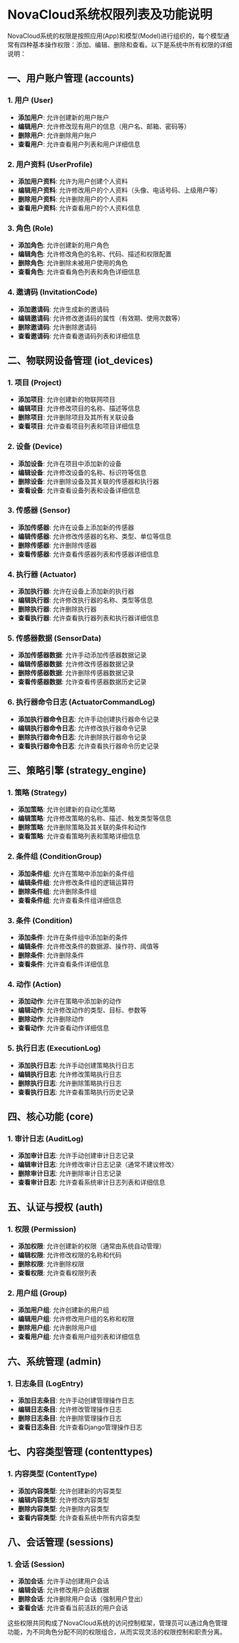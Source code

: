 # NovaCloud系统权限列表及功能说明

NovaCloud系统的权限是按照应用(App)和模型(Model)进行组织的，每个模型通常有四种基本操作权限：添加、编辑、删除和查看。以下是系统中所有权限的详细说明：

## 一、用户账户管理 (accounts)

### 1. 用户 (User)
- **添加用户**: 允许创建新的用户账户
- **编辑用户**: 允许修改现有用户的信息（用户名、邮箱、密码等）
- **删除用户**: 允许删除用户账户
- **查看用户**: 允许查看用户列表和用户详细信息

### 2. 用户资料 (UserProfile)
- **添加用户资料**: 允许为用户创建个人资料
- **编辑用户资料**: 允许修改用户的个人资料（头像、电话号码、上级用户等）
- **删除用户资料**: 允许删除用户的个人资料
- **查看用户资料**: 允许查看用户的个人资料信息

### 3. 角色 (Role)
- **添加角色**: 允许创建新的用户角色
- **编辑角色**: 允许修改角色的名称、代码、描述和权限配置
- **删除角色**: 允许删除未被用户使用的角色
- **查看角色**: 允许查看角色列表和角色详细信息

### 4. 邀请码 (InvitationCode)
- **添加邀请码**: 允许生成新的邀请码
- **编辑邀请码**: 允许修改邀请码的属性（有效期、使用次数等）
- **删除邀请码**: 允许删除邀请码
- **查看邀请码**: 允许查看邀请码列表和详细信息

## 二、物联网设备管理 (iot_devices)

### 1. 项目 (Project)
- **添加项目**: 允许创建新的物联网项目
- **编辑项目**: 允许修改项目的名称、描述等信息
- **删除项目**: 允许删除项目及其所有关联设备
- **查看项目**: 允许查看项目列表和项目详细信息

### 2. 设备 (Device)
- **添加设备**: 允许在项目中添加新的设备
- **编辑设备**: 允许修改设备的名称、标识符等信息
- **删除设备**: 允许删除设备及其关联的传感器和执行器
- **查看设备**: 允许查看设备列表和设备详细信息

### 3. 传感器 (Sensor)
- **添加传感器**: 允许在设备上添加新的传感器
- **编辑传感器**: 允许修改传感器的名称、类型、单位等信息
- **删除传感器**: 允许删除传感器
- **查看传感器**: 允许查看传感器列表和传感器详细信息

### 4. 执行器 (Actuator)
- **添加执行器**: 允许在设备上添加新的执行器
- **编辑执行器**: 允许修改执行器的名称、类型等信息
- **删除执行器**: 允许删除执行器
- **查看执行器**: 允许查看执行器列表和执行器详细信息

### 5. 传感器数据 (SensorData)
- **添加传感器数据**: 允许手动添加传感器数据记录
- **编辑传感器数据**: 允许修改传感器数据记录
- **删除传感器数据**: 允许删除传感器数据记录
- **查看传感器数据**: 允许查看传感器数据历史记录

### 6. 执行器命令日志 (ActuatorCommandLog)
- **添加执行器命令日志**: 允许手动创建执行器命令记录
- **编辑执行器命令日志**: 允许修改执行器命令记录
- **删除执行器命令日志**: 允许删除执行器命令记录
- **查看执行器命令日志**: 允许查看执行器命令历史记录

## 三、策略引擎 (strategy_engine)

### 1. 策略 (Strategy)
- **添加策略**: 允许创建新的自动化策略
- **编辑策略**: 允许修改策略的名称、描述、触发类型等信息
- **删除策略**: 允许删除策略及其关联的条件和动作
- **查看策略**: 允许查看策略列表和策略详细信息

### 2. 条件组 (ConditionGroup)
- **添加条件组**: 允许在策略中添加新的条件组
- **编辑条件组**: 允许修改条件组的逻辑运算符
- **删除条件组**: 允许删除条件组
- **查看条件组**: 允许查看条件组详细信息

### 3. 条件 (Condition)
- **添加条件**: 允许在条件组中添加新的条件
- **编辑条件**: 允许修改条件的数据源、操作符、阈值等
- **删除条件**: 允许删除条件
- **查看条件**: 允许查看条件详细信息

### 4. 动作 (Action)
- **添加动作**: 允许在策略中添加新的动作
- **编辑动作**: 允许修改动作的类型、目标、参数等
- **删除动作**: 允许删除动作
- **查看动作**: 允许查看动作详细信息

### 5. 执行日志 (ExecutionLog)
- **添加执行日志**: 允许手动创建策略执行日志
- **编辑执行日志**: 允许修改策略执行日志
- **删除执行日志**: 允许删除策略执行日志
- **查看执行日志**: 允许查看策略执行历史记录

## 四、核心功能 (core)

### 1. 审计日志 (AuditLog)
- **添加审计日志**: 允许手动创建审计日志记录
- **编辑审计日志**: 允许修改审计日志记录（通常不建议修改）
- **删除审计日志**: 允许删除审计日志记录
- **查看审计日志**: 允许查看系统审计日志列表和详细信息

## 五、认证与授权 (auth)

### 1. 权限 (Permission)
- **添加权限**: 允许创建新的权限（通常由系统自动管理）
- **编辑权限**: 允许修改权限的名称和代码
- **删除权限**: 允许删除权限
- **查看权限**: 允许查看权限列表

### 2. 用户组 (Group)
- **添加用户组**: 允许创建新的用户组
- **编辑用户组**: 允许修改用户组的名称和权限
- **删除用户组**: 允许删除用户组
- **查看用户组**: 允许查看用户组列表和详细信息

## 六、系统管理 (admin)

### 1. 日志条目 (LogEntry)
- **添加日志条目**: 允许手动创建管理操作日志
- **编辑日志条目**: 允许修改管理操作日志
- **删除日志条目**: 允许删除管理操作日志
- **查看日志条目**: 允许查看Django管理操作日志

## 七、内容类型管理 (contenttypes)

### 1. 内容类型 (ContentType)
- **添加内容类型**: 允许创建新的内容类型
- **编辑内容类型**: 允许修改内容类型
- **删除内容类型**: 允许删除内容类型
- **查看内容类型**: 允许查看系统中所有内容类型

## 八、会话管理 (sessions)

### 1. 会话 (Session)
- **添加会话**: 允许手动创建用户会话
- **编辑会话**: 允许修改用户会话数据
- **删除会话**: 允许删除用户会话（强制用户登出）
- **查看会话**: 允许查看当前活跃的用户会话

这些权限共同构成了NovaCloud系统的访问控制框架，管理员可以通过角色管理功能，为不同角色分配不同的权限组合，从而实现灵活的权限控制和职责分离。 